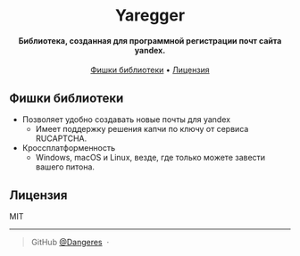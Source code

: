<h1 align="center">
        Yaregger
    <br>
</h1>

<h4 align="center">Библиотека, созданная для программной регистрации почт сайта yandex.</h4>

<p align="center">
  <a href="#key-features">Фишки библиотеки</a> •
  <a href="#license">Лицензия</a>
</p>

## Фишки библиотеки

* Позволяет удобно создавать новые почты для yandex
  - Имеет поддержку решения капчи по ключу от сервиса RUCAPTCHA.
* Кроссплатформенность
  - Windows, macOS и Linux, везде, где только можете завести вашего питона.

## Лицензия

MIT

---

> GitHub [@Dangeres](https://github.com/Dangeres) &nbsp;&middot;&nbsp;